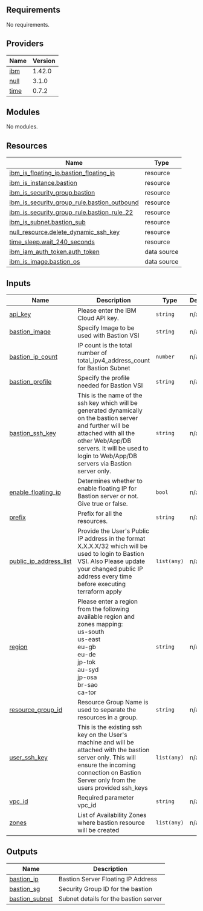 ## Requirements

No requirements.

## Providers

| Name                                                | Version |
| --------------------------------------------------- | ------- |
| <a name="provider_ibm"></a> [ibm](#provider_ibm)    | 1.42.0  |
| <a name="provider_null"></a> [null](#provider\_null) | 3.1.0 |
| <a name="provider_time"></a> [time](#provider\_time) | 0.7.2 |

## Modules

No modules.

## Resources

| Name                                                                                                                                              | Type        |
| ------------------------------------------------------------------------------------------------------------------------------------------------- | ----------- |
| [ibm_is_floating_ip.bastion_floating_ip](https://registry.terraform.io/providers/IBM-Cloud/ibm/latest/docs/resources/is_floating_ip)              | resource    |
| [ibm_is_instance.bastion](https://registry.terraform.io/providers/IBM-Cloud/ibm/latest/docs/resources/is_instance)                                | resource    |
| [ibm_is_security_group.bastion](https://registry.terraform.io/providers/IBM-Cloud/ibm/latest/docs/resources/is_security_group)                    | resource    |
| [ibm_is_security_group_rule.bastion_outbound](https://registry.terraform.io/providers/IBM-Cloud/ibm/latest/docs/resources/is_security_group_rule) | resource    |
| [ibm_is_security_group_rule.bastion_rule_22](https://registry.terraform.io/providers/IBM-Cloud/ibm/latest/docs/resources/is_security_group_rule)  | resource    |
| [ibm_is_subnet.bastion_sub](https://registry.terraform.io/providers/IBM-Cloud/ibm/latest/docs/resources/is_subnet)                                | resource    |
| [null_resource.delete_dynamic_ssh_key](https://registry.terraform.io/providers/hashicorp/null/latest/docs/resources/resource)                     | resource    |
| [time_sleep.wait_240_seconds](https://registry.terraform.io/providers/hashicorp/time/latest/docs/resources/sleep)                                 | resource    |
| [ibm_iam_auth_token.auth_token](https://registry.terraform.io/providers/IBM-Cloud/ibm/latest/docs/data-sources/iam_auth_token)                    | data source |
| [ibm_is_image.bastion_os](https://registry.terraform.io/providers/IBM-Cloud/ibm/latest/docs/data-sources/is_image)                                | data source |

## Inputs

| Name                                                                                                | Description                                                                                                                                                                                                                           | Type        | Default | Required |
| --------------------------------------------------------------------------------------------------- | ------------------------------------------------------------------------------------------------------------------------------------------------------------------------------------------------------------------------------------- | ----------- | ------- | :------: |
| <a name="input_api_key"></a> [api_key](#input_api_key)                                              | Please enter the IBM Cloud API key.                                                                                                                                                                                                   | `string`    | n/a     |   yes    |
| <a name="input_bastion_image"></a> [bastion_image](#input_bastion_image)                            | Specify Image to be used with Bastion VSI                                                                                                                                                                                             | `string`    | n/a     |   yes    |
| <a name="input_bastion_ip_count"></a> [bastion_ip_count](#input_bastion_ip_count)                   | IP count is the total number of total_ipv4_address_count for Bastion Subnet                                                                                                                                                           | `number`    | n/a     |   yes    |
| <a name="input_bastion_profile"></a> [bastion_profile](#input_bastion_profile)                      | Specify the profile needed for Bastion VSI                                                                                                                                                                                            | `string`    | n/a     |   yes    |
| <a name="input_bastion_ssh_key"></a> [bastion_ssh_key](#input_bastion_ssh_key)                      | This is the name of the ssh key which will be generated dynamically on the bastion server and further will be attached with all the other Web/App/DB servers. It will be used to login to Web/App/DB servers via Bastion server only. | `string`    | n/a     |   yes    |
| <a name="input_enable_floating_ip"></a> [enable_floating_ip](#input_enable_floating_ip)             | Determines whether to enable floating IP for Bastion server or not. Give true or false.                                                                                                                                               | `bool`      | n/a     |   yes    |
| <a name="input_prefix"></a> [prefix](#input_prefix)                                                 | Prefix for all the resources.                                                                                                                                                                                                         | `string`    | n/a     |   yes    |
| <a name="input_public_ip_address_list"></a> [public_ip_address_list](#input_public_ip_address_list) | Provide the User's Public IP address in the format X.X.X.X/32 which will be used to login to Bastion VSI. Also Please update your changed public IP address every time before executing terraform apply                               | `list(any)` | n/a     |   yes    |
| <a name="input_region"></a> [region](#input_region)                                                 | Please enter a region from the following available region and zones mapping: <br>us-south<br>us-east<br>eu-gb<br>eu-de<br>jp-tok<br>au-syd<br>jp-osa<br>br-sao<br>ca-tor                                                                                            | `string`    | n/a     |   yes    |
| <a name="input_resource_group_id"></a> [resource_group_id](#input_resource_group_id)                | Resource Group Name is used to separate the resources in a group.                                                                                                                                                                     | `string`    | n/a     |   yes    |
| <a name="input_user_ssh_key"></a> [user_ssh_key](#input_user_ssh_key)                               | This is the existing ssh key on the User's machine and will be attached with the bastion server only. This will ensure the incoming connection on Bastion Server only from the users provided ssh_keys                                | `list(any)` | n/a     |   yes    |
| <a name="input_vpc_id"></a> [vpc_id](#input_vpc_id)                                                 | Required parameter vpc_id                                                                                                                                                                                                             | `string`    | n/a     |   yes    |
| <a name="input_zones"></a> [zones](#input_zones)                                                    | List of Availability Zones where bastion resource will be created                                                                                                                                                                     | `list(any)` | n/a     |   yes    |

## Outputs

| Name                                                                          | Description                           |
| ----------------------------------------------------------------------------- | ------------------------------------- |
| <a name="output_bastion_ip"></a> [bastion_ip](#output_bastion_ip)             | Bastion Server Floating IP Address    |
| <a name="output_bastion_sg"></a> [bastion_sg](#output_bastion_sg)             | Security Group ID for the bastion     |
| <a name="output_bastion_subnet"></a> [bastion_subnet](#output_bastion_subnet) | Subnet details for the bastion server |

